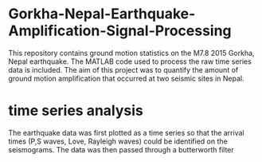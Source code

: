 # Gorkha-Nepal-Earthquake-Amplification-Signal-Processing
This repository contains ground motion statistics on the M7.8 2015 Gorkha, Nepal earthquake. The MATLAB code used to process the raw time series data is included.
The aim of this project was to quantify the amount of ground motion amplification that occurred at two seismic sites in Nepal.
# time series analysis
The earthquake data was first plotted as a time series so that the arrival times (P,S waves, Love, Rayleigh waves) could be identified on the seismograms.
The data was then passed through a butterworth filter
